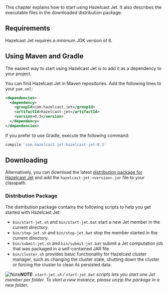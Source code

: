 
This chapter explains how to start using Hazelcast Jet. It also
describes the executable files in the downloaded distribution package.

## Requirements

Hazelcast Jet requires a minimum JDK version of 8.

## Using Maven and Gradle

The easiest way to start using Hazelcast Jet is to add it as a
dependency to your project.


You can find Hazelcast Jet in Maven repositories. Add the following
lines to your `pom.xml`:

```xml
<dependencies>
  <dependency>
    <groupId>com.hazelcast.jet</groupId>
    <artifactId>hazelcast-jet</artifactId>
    <version>0.3</version>
  </dependency>
</dependencies>
```

If you prefer to use Gradle, execute the following command:

```groovy
compile 'com.hazelcast.jet:hazelcast-jet:0.3'
```

## Downloading

Alternatively, you can download the latest [distribution package for
Hazelcast Jet](http://jet.hazelcast.org/download/)
and add the `hazelcast-jet-<version>.jar` file to your classpath.

### Distribution Package

The distribution package contains the following scripts to help you get
started with Hazelcast Jet:

* `bin/start-jet.sh` and `bin/start-jet.bat` start a new Jet member in the
current directory.
* `bin/stop-jet.sh` and `bin/stop-jet.bat` stop the member started in the
current directory.
* `bin/submit-jet.sh` and `bin/submit-jet.bat` submit a Jet computation job
that was packaged in a self-contained JAR file.
* `bin/cluster.sh` provides basic functionality for Hazelcast cluster
manager, such as changing the cluster state, shutting down the cluster
or forcing the cluster to clean its persisted data.

![Note](images/NoteSmall.png)***NOTE***: *`start-jet.sh` / `start-jet.bat`
scripts lets you start one Jet member per folder. To start a new
instance, please unzip the package in a new folder.*
